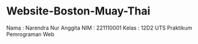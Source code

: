 # Website-Boston-Muay-Thai
Nama  : Narendra Nur Anggita
NIM   : 221110001
Kelas : 12D2
UTS Praktikum Pemrograman Web
